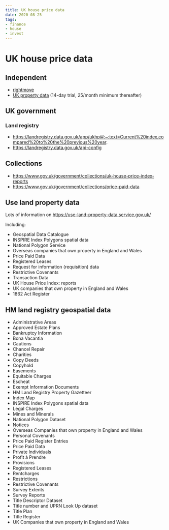 ```yaml
---
title: UK house price data
date: 2020-08-25
tags:
- finance
- house
- invest
---
```


# UK house price data
## Independent
- [rightmove](https://www.rightmove.co.uk/news/house-price-index/)
- [UK property data](https://propertydata.co.uk/charts/house-prices) (14-day trial, 25/month minimum thereafter)

## UK government
### Land registry
- https://landregistry.data.gov.uk/app/ukhpi#:~:text=Current%20index,compared%20to%20the%20previous%20year.
- https://landregistry.data.gov.uk/api-config

## Collections
- https://www.gov.uk/government/collections/uk-house-price-index-reports
- https://www.gov.uk/government/collections/price-paid-data

## Use land property data
Lots of information on https://use-land-property-data.service.gov.uk/

Including:
- Geospatial Data Catalogue
- INSPIRE Index Polygons spatial data
- National Polygon Service
- Overseas companies that own property in England and Wales
- Price Paid Data
- Registered Leases
- Request for information (requisition) data
- Restrictive Covenants
- Transaction Data
- UK House Price Index: reports
- UK companies that own property in England and Wales
- 1862 Act Register

## HM land registry geospatial data
- Administrative Areas
- Approved Estate Plans
- Bankruptcy Information
- Bona Vacantia
- Cautions
- Chancel Repair
- Charities
- Copy Deeds
- Copyhold
- Easements
- Equitable Charges
- Escheat
- Exempt Information Documents
- HM Land Registry Property Gazetteer
- Index Map
- INSPIRE Index Polygons spatial data
- Legal Charges
- Mines and Minerals
- National Polygon Dataset
- Notices
- Overseas Companies that own property in England and Wales
- Personal Covenants
- Price Paid Register Entries
- Price Paid Data
- Private Individuals
- Profit à Prendre
- Provisions
- Registered Leases
- Rentcharges
- Restrictions
- Restrictive Covenants
- Survey Extents
- Survey Reports
- Title Descriptor Dataset
- Title number and UPRN Look Up dataset
- Title Plan
- Title Register
- UK Companies that own property in England and Wales
